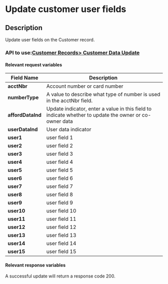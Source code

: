 # Update customer user fields

## Description

Update user fields on the Customer record.

### API to use:[Customer Records> Customer Data Update](../api?type=post&path=/fv_emea/v2/customerDataUpdate)

#### Relevant request variables

| Field Name        | Description                                                                                            |
|-------------------|--------------------------------------------------------------------------------------------------------|
| **acctNbr**       | Account number or card number                                                                          |
| **numberType**    | A value to describe what type of number is used in the acctNbr field.                                  |
| **affordDataInd** | Update indicator, enter a value in this field to indicate whether to update the owner or co-owner data |
| **userDataInd**   | User data indicator                                                                                    |
| **user1**         | user field 1                                                                                           |
| **user2**         | user field 2                                                                                           |
| **user3**         | user field 3                                                                                           |
| **user4**         | user field 4                                                                                           |
| **user5**         | user field 5                                                                                           |
| **user6**         | user field 6                                                                                           |
| **user7**         | user field 7                                                                                           |
| **user8**         | user field 8                                                                                           |
| **user9**         | user field 9                                                                                           |
| **user10**        | user field 10                                                                                          |
| **user11**        | user field 11                                                                                          |
| **user12**        | user field 12                                                                                          |
| **user13**        | user field 13                                                                                          |
| **user14**        | user field 14                                                                                          |
| **user15**        | user field 15                                                                                          |

#### Relevant response variables

A successful update will return a response code 200.
